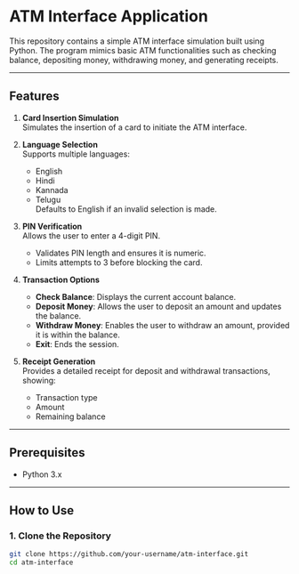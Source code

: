 # ATM Interface Application

This repository contains a simple ATM interface simulation built using Python. The program mimics basic ATM functionalities such as checking balance, depositing money, withdrawing money, and generating receipts.

---

## Features

1. **Card Insertion Simulation**  
   Simulates the insertion of a card to initiate the ATM interface.

2. **Language Selection**  
   Supports multiple languages:
   - English
   - Hindi
   - Kannada
   - Telugu  
   Defaults to English if an invalid selection is made.

3. **PIN Verification**  
   Allows the user to enter a 4-digit PIN.
   - Validates PIN length and ensures it is numeric.
   - Limits attempts to 3 before blocking the card.

4. **Transaction Options**  
   - **Check Balance**: Displays the current account balance.
   - **Deposit Money**: Allows the user to deposit an amount and updates the balance.
   - **Withdraw Money**: Enables the user to withdraw an amount, provided it is within the balance.
   - **Exit**: Ends the session.

5. **Receipt Generation**  
   Provides a detailed receipt for deposit and withdrawal transactions, showing:
   - Transaction type
   - Amount
   - Remaining balance

---

## Prerequisites

- Python 3.x

---

## How to Use

### 1. Clone the Repository

```bash
git clone https://github.com/your-username/atm-interface.git
cd atm-interface
